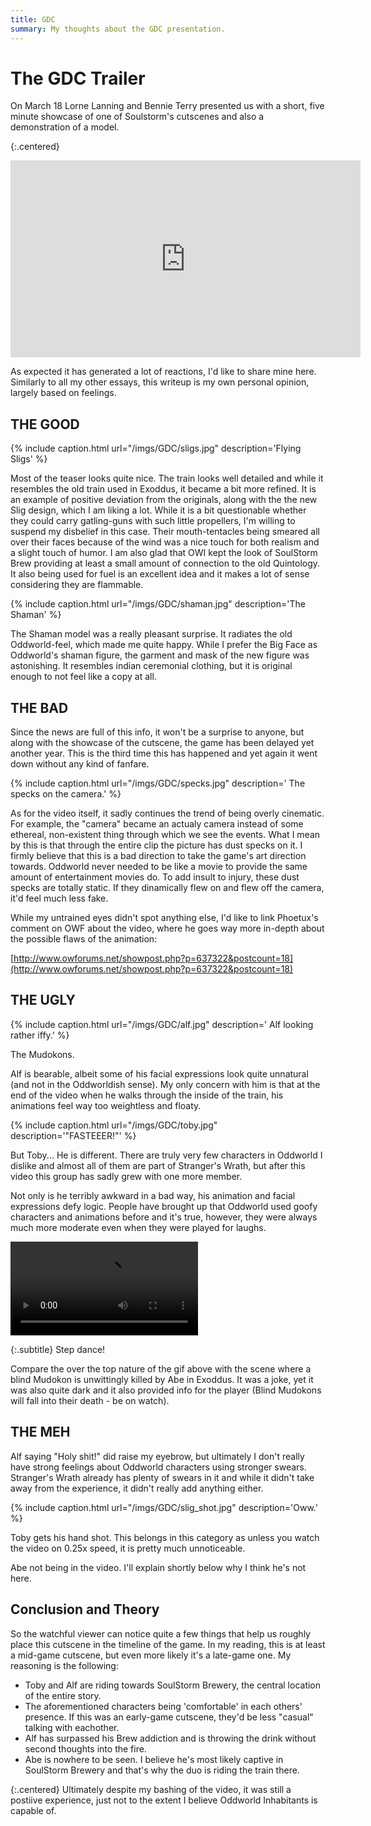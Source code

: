 ```yaml
---
title: GDC
summary: My thoughts about the GDC presentation.
---
```


# The GDC Trailer

On March 18 Lorne Lanning and Bennie Terry presented us with a short, five
minute showcase of one of Soulstorm's cutscenes and also a demonstration of a
model.

{:.centered}
<p><iframe width="560" height="315"
src="https://www.youtube-nocookie.com/embed/9nHf_ejvqA0"
frameborder="0" allow="accelerometer; autoplay; encrypted-media;
gyroscope;
picture-in-picture"
allowfullscreen></iframe></p>

As expected it has generated a lot of reactions, I'd like to share mine
here. Similarly to all my other essays, this writeup is my own personal opinion,
  largely based on feelings.

## THE GOOD

{% include caption.html url="/imgs/GDC/sligs.jpg" description='Flying Sligs' %}

Most of the teaser looks quite nice. The train looks well detailed and while it
resembles the old train used in Exoddus, it became a bit more refined. It is an
example of positive deviation from the originals, along with the the new Slig
design, which I am liking a lot. While it is a bit questionable whether they
could carry gatling-guns with such little propellers, I'm willing to suspend my
disbelief in this case. Their mouth-tentacles being smeared all over their
faces because of the wind was a nice touch for both realism and a slight touch
of humor. I am also glad that OWI kept the look of SoulStorm Brew providing at
least a small amount of connection to the old Quintology. It also being used
for fuel is an excellent idea and it makes a lot of sense considering they are
flammable.

{% include caption.html url="/imgs/GDC/shaman.jpg" description='The Shaman' %}

The Shaman model was a really pleasant surprise. It radiates the old
Oddworld-feel, which made me quite happy. While I prefer the Big Face as
Oddworld's shaman figure, the garment and mask of the new figure was
astonishing. It resembles indian ceremonial clothing, but it is original enough
to not feel like a copy at all.

## THE BAD

Since the news are full of this info, it won't be a surprise to anyone, but
along with the showcase of the cutscene, the game has been delayed yet another
year. This is the third time this has happened and yet again it went down
without any kind of fanfare.

{% include caption.html url="/imgs/GDC/specks.jpg" description=' The specks on the camera.' %}

As for the video itself, it sadly continues the trend of being overly
cinematic. For example, the "camera" became an actualy camera instead of some
ethereal, non-existent thing through which we see the events. What I mean by
this is that through the entire clip the picture has dust specks on it. I
firmly believe that this is a bad direction to take the game's art direction
towards. Oddworld never needed to be like a movie to provide the same amount of
entertainment movies do. To add insult to injury, these dust specks are totally
static. If they dinamically flew on and flew off the camera, it'd feel much
less fake.

While my untrained eyes didn't spot anything else, I'd like to link Phoetux's
comment on OWF about the video, where he goes way more in-depth about the
possible flaws of the animation:

[http://www.owforums.net/showpost.php?p=637322&postcount=18](http://www.owforums.net/showpost.php?p=637322&postcount=18)

## THE UGLY

{% include caption.html url="/imgs/GDC/alf.jpg" description=' Alf looking rather iffy.' %}

The Mudokons.

Alf is bearable, albeit some of his facial expressions look quite unnatural (and
    not in the Oddworldish sense). My only concern with him is that at the end of
the video when he walks through the inside of the train, his animations feel
way too weightless and floaty.

{% include caption.html url="/imgs/GDC/toby.jpg" description='"FASTEEER!"' %}

But Toby... He is different. There are truly very few characters in Oddworld I
dislike and almost all of them are part of Stranger's Wrath, but after this
video this group has sadly grew with one more member.

Not only is he terribly awkward in a bad way, his animation and facial
expressions defy logic. People have brought up that Oddworld used goofy
characters and animations before and it's true, however, they were always much
more moderate even when they were played for laughs.

<video controls>
<source src="/imgs/GDC/toby.mp4" type="video/mp4">
</video>

{:.subtitle}
Step dance!

Compare the over the top nature of the gif above with the scene where a blind
Mudokon is unwittingly killed by Abe in Exoddus. It was a joke, yet it was also
quite dark and it also provided info for the player (Blind Mudokons will fall
into their death - be on watch).

## THE MEH

Alf saying "Holy shit!" did raise my eyebrow, but ultimately I don't really
have strong feelings about Oddworld characters using stronger swears.
Stranger's Wrath already has plenty of swears in it and while it didn't take
away from the experience, it didn't really add anything either.

{% include caption.html url="/imgs/GDC/slig_shot.jpg" description='Oww.' %}

Toby gets his hand shot. This belongs in this category as unless you watch the
video on 0.25x speed, it is pretty much unnoticeable.

Abe not being in the video. I'll explain shortly below why I think he's not
here.

## Conclusion and Theory

So the watchful viewer can notice quite a few things that help us roughly place
this cutscene in the timeline of the game. In my reading, this is at least a
mid-game cutscene, but even more likely it's a late-game one. My reasoning is
the following:

*  Toby and Alf are riding towards SoulStorm Brewery, the
central location of the entire story.
*  The aforementioned characters being 'comfortable' in each
others' presence. If this was an early-game cutscene, they'd be
less "casual" talking with eachother.
*  Alf has surpassed his Brew addiction and is throwing the
drink without second thoughts into the fire.
*  Abe is nowhere to be seen. I believe he's most likely captive
in SoulStorm Brewery and that's why the duo is riding the train
there.


{:.centered}
Ultimately despite my bashing of the video, it was still a
postiive experience, just not to the extent I believe Oddworld Inhabitants is
capable of.

